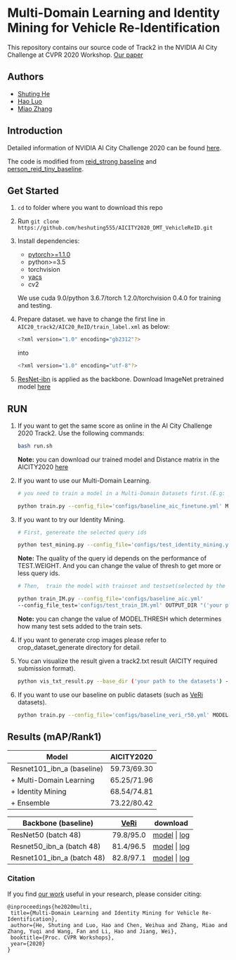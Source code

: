 # Multi-Domain Learning and Identity Mining for Vehicle Re-Identification

This repository contains our source code of Track2 in the NVIDIA AI City Challenge at CVPR 2020 Workshop. [Our paper](http://arxiv.org/abs/2004.10547)

## Authors

- [Shuting He](https://github.com/heshuting555)
- [Hao Luo](https://github.com/michuanhaohao)
- [Miao Zhang](https://github.com/greathope)

## Introduction

Detailed information of NVIDIA AI City Challenge 2020 can be found [here](https://www.aicitychallenge.org/).

The code is modified from [reid_strong baseline]( https://github.com/michuanhaohao/reid-strong-baseline ) and [person_reid_tiny_baseline](https://github.com/lulujianjie/person-reid-tiny-baseline).

## Get Started

1. `cd` to folder where you want to download this repo

2. Run `git clone https://github.com/heshuting555/AICITY2020_DMT_VehicleReID.git`

3. Install dependencies:
   - [pytorch>=1.1.0](https://pytorch.org/)
   - python>=3.5
   - torchvision
   - [yacs](https://github.com/rbgirshick/yacs)
   - cv2
   
   We use cuda 9.0/python 3.6.7/torch 1.2.0/torchvision 0.4.0 for training and testing.
   
4. Prepare dataset. we have to change the first line in `AIC20_track2/AIC20_ReID/train_label.xml` as below:

   ```bash
   <?xml version="1.0" encoding="gb2312"?>
   ```

   into

   ```bash
   <?xml version="1.0" encoding="utf-8"?>
   ```

5.  [ResNet-ibn](https://github.com/XingangPan/IBN-Net) is applied as the backbone. Download ImageNet pretrained model  [here](https://drive.google.com/drive/folders/1thS2B8UOSBi_cJX6zRy6YYRwz_nVFI_S) 

## RUN

1. If you want to get the same score as online in the AI City Challenge 2020 Track2. Use the following commands:

   ```bash
   bash run.sh
   ```

   **Note:** you can download our trained model and Distance matrix in the AICITY2020 [here](https://drive.google.com/file/d/1qmN2AUwQG37wXCwZYzqXP5G9pNXUye48/view?usp=sharing)

4. If  you want to use our Multi-Domain Learning. 

   ```bash
   # you need to train a model in a Multi-Domain Datasets first.(E.g: you can add simulation datasets to aic and then test on the aic)
   
   python train.py --config_file='configs/baseline_aic_finetune.yml' MODEL.PRETRAIN_PATH "('your path for trained checkpoints')" MODEL.DEVICE_ID "('your device id')" OUTPUT_DIR "('your path to save checkpoints and logs')"
   ```

3. If you want to try our Identity Mining.

   ```bash
   # First, genereate the selected query ids
   
   python test_mining.py --config_file='configs/test_identity_mining.yml'  TEST.WEIGHT "('your path for trained checkpoints')" OUTPUT_DIR "('your path to save selected query id')" --thresh 0.49
   ```

   **Note:** The quality of the query id depends on the performance of TEST.WEIGHT.  And you can change the value of thresh to get more or less query ids.

   ```bash
   # Then,  train the model with trainset and testset(selected by the above selected query id)
   
   python train_IM.py --config_file='configs/baseline_aic.yml'
   --config_file_test='configs/test_train_IM.yml' OUTPUT_DIR "('your path to save checkpoints and logs')" MODEL.THRESH "(0.23)"
   ```

   **Note:**  you can change the value of MODEL.THRESH  which determines how many test sets added to the train sets.

4. If you want to generate crop images please refer to crop_dataset_generate  directory for detail.

5. You can visualize the result given a track2.txt result (AICITY required submission format). 

   ```bash
   python vis_txt_result.py --base_dir ('your path to the datasets') --result ('result file (txt format) path')
   ```


6. If  you want to use our baseline on public datasets (such as [VeRi](https://github.com/JDAI-CV/VeRidataset) datasets). 

   ```bash
   python train.py --config_file='configs/baseline_veri_r50.yml' MODEL.DEVICE_ID "('your device id')" OUTPUT_DIR "('your path to save checkpoints and logs')"
   ```

   

## Results (mAP/Rank1)

| Model                      | AICITY2020  |
| -------------------------- | ----------- |
| Resnet101_ibn_a (baseline) | 59.73/69.30 |
| +  Multi-Domain Learning   | 65.25/71.96 |
| +  Identity Mining         | 68.54/74.81 |
| +  Ensemble                | 73.22/80.42 |

| Backbone (baseline)        | [VeRi](https://github.com/JDAI-CV/VeRidataset) | download                                                     |
| -------------------------- | ---------------------------------------------- | ------------------------------------------------------------ |
| ResNet50 (batch 48)        | 79.8/95.0                                      | [model](https://drive.google.com/file/d/1q5d3MG5iu_Sm0DXgBm2mBAtlfedo-ZiF/view?usp=sharing) \| [log](https://drive.google.com/file/d/1iRkyRYUyhtv35ICpxZSK6fo6PrnQbXx1/view?usp=sharing) |
| Resnet50_ibn_a (batch 48)  | 81.4/96.5                                      | [model](https://drive.google.com/file/d/14TTv8mEECkRLgtmmTMY9BPc70rhgmXcu/view?usp=sharing) \| [log](https://drive.google.com/file/d/1VijL5BxYGbTKPzXGZypfmD0yTaeR3ERe/view?usp=sharing) |
| Resnet101_ibn_a (batch 48) | 82.8/97.1                                      | [model](https://drive.google.com/file/d/1vr5KUdyRXPXLRtag6foDWY_WvKZ8VESr/view?usp=sharing) \| [log](https://drive.google.com/file/d/1dI4GOVDvLNIqaX_MaS3hntU4yYJCWJZD/view?usp=sharing) |

### Citation

If you find [our work](http://arxiv.org/abs/2004.10547) useful in your research, please consider citing:
```
@inproceedings{he2020multi,
 title={Multi-Domain Learning and Identity Mining for Vehicle Re-Identification},
 author={He, Shuting and Luo, Hao and Chen, Weihua and Zhang, Miao and Zhang, Yuqi and Wang, Fan and Li, Hao and Jiang, Wei},
 booktitle={Proc. CVPR Workshops},
 year={2020}
}
```
